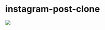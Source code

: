 ﻿# instagram-post-clone
<a href="https://u8views.com/github/SulimanHakimi/instagram-post-clone"><img src="https://u8views.com/api/v1/github/profiles/122719578/views/day-week-month-total-count.svg"></a>
